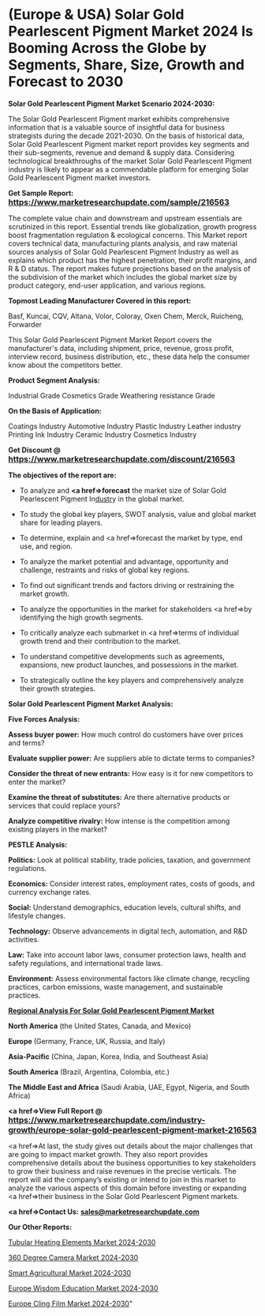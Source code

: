 # (Europe & USA) Solar Gold Pearlescent Pigment Market 2024 Is Booming Across the Globe by Segments, Share, Size, Growth and Forecast to 2030

<strong>Solar Gold Pearlescent Pigment Market Scenario 2024-2030:</strong>

The Solar Gold Pearlescent Pigment market exhibits comprehensive information that is a valuable source of insightful data for business strategists during the decade 2021-2030. On the basis of historical data, Solar Gold Pearlescent Pigment market report provides key segments and their sub-segments, revenue and demand &amp; supply data. Considering technological breakthroughs of the market Solar Gold Pearlescent Pigment industry is likely to appear as a commendable platform for emerging Solar Gold Pearlescent Pigment market investors.

<strong>Get Sample Report: <a href=https://www.marketresearchupdate.com/sample/216563><font size=3 color=#0000ff>https://www.marketresearchupdate.com/sample/216563</font></a></strong>

The complete value chain and downstream and upstream essentials are scrutinized in this report. Essential trends like globalization, growth progress boost fragmentation regulation &amp; ecological concerns. This Market report covers technical data, manufacturing plants analysis, and raw material sources analysis of Solar Gold Pearlescent Pigment Industry as well as explains which product has the highest penetration, their profit margins, and R & D status. The report makes future projections based on the analysis of the subdivision of the market which includes the global market size by product category, end-user application, and various regions.

<strong>Topmost Leading Manufacturer Covered in this report:</strong>

Basf, Kuncai, CQV, Altana, Volor, Coloray, Oxen Chem, Merck, Ruicheng, Forwarder

This Solar Gold Pearlescent Pigment Market Report covers the manufacturer's data, including shipment, price, revenue, gross profit, interview record, business distribution, etc., these data help the consumer know about the competitors better.

<strong>Product Segment Analysis: </strong>

Industrial Grade
Cosmetics Grade
Weathering resistance Grade

<strong>On the Basis of Application:</strong>

Coatings Industry
Automotive Industry
Plastic Industry
Leather industry
Printing Ink Industry
Ceramic Industry
Cosmetics Industry

<strong>Get Discount @ <a href=https://www.marketresearchupdate.com/discount/216563><font size=3 color=#0000ff>https://www.marketresearchupdate.com/discount/216563</font></a></strong>

<strong><b>The objectives of the report are:</b></strong>

- To analyze and <strong><a href=><strong>forecast</strong></a></strong> the market size of Solar Gold Pearlescent Pigment In<a href=ASDF991299>dustr</a>y in the global market.

- To study the global key players, SWOT analysis, value and global market share for leading players.

- To determine, explain and <a href=>forecast</a> the market by type, end use, and region.

- To analyze the market potential and advantage, opportunity and challenge, restraints and risks of global key regions.

- To find out significant trends and factors driving or restraining the market growth.

- To analyze the opportunities in the market for stakeholders <a href=>by</a> identifying the high growth segments.

- To critically analyze each submarket in <a href=>terms</a> of individual growth trend and their contribution to the market.

- To understand competitive developments such as agreements, expansions, new product launches, and possessions in the market.

- To strategically outline the key players and comprehensively analyze their growth strategies.

<strong>Solar Gold Pearlescent Pigment Market Analysis:</strong>

<strong>Five Forces Analysis:</strong>

<strong>Assess buyer power:</strong> How much control do customers have over prices and terms?

<strong>Evaluate supplier power:</strong> Are suppliers able to dictate terms to companies?

<strong>Consider the threat of new entrants:</strong> How easy is it for new competitors to enter the market?

<strong>Examine the threat of substitutes:</strong> Are there alternative products or services that could replace yours?

<strong>Analyze competitive rivalry:</strong> How intense is the competition among existing players in the market?

<strong>PESTLE Analysis:</strong>

<strong>Politics:</strong> Look at political stability, trade policies, taxation, and government regulations.

<strong>Economics:</strong> Consider interest rates, employment rates, costs of goods, and currency exchange rates.

<strong>Social:</strong> Understand demographics, education levels, cultural shifts, and lifestyle changes.

<strong>Technology:</strong> Observe advancements in digital tech, automation, and R&D activities.

<strong>Law:</strong> Take into account labor laws, consumer protection laws, health and safety regulations, and international trade laws.

<strong>Environment:</strong> Assess environmental factors like climate change, recycling practices, carbon emissions, waste management, and sustainable practices.

<strong><u><b>Regional Analysis For Solar Gold Pearlescent Pigment Market</b></u></strong>

<strong><b>North America</b></strong> (the United States, Canada, and Mexico)

<strong><b>Europe </b></strong>(Germany, France, UK, Russia, and Italy)

<strong><b>Asia-Pacific</b></strong> (China, Japan, Korea, India, and Southeast Asia)

<strong><b>South America</b></strong> (Brazil, Argentina, Colombia, etc.)

<strong><b>The Middle East and Africa</b></strong> (Saudi Arabia, UAE, Egypt, Nigeria, and South Africa)

<strong><a href=>View Full Report</a> @ <a href=https://www.marketresearchupdate.com/industry-growth/europe-solar-gold-pearlescent-pigment-market-216563><font size=3 color=#0000ff>https://www.marketresearchupdate.com/industry-growth/europe-solar-gold-pearlescent-pigment-market-216563</font></a></strong>

<a href=>At last,</a> the study gives out details about the major challenges that are going to impact market growth. They also report provides comprehensive details about the business opportunities to key stakeholders to grow their business and raise revenues in the precise verticals. The report will aid the company’s existing or intend to join in this market to analyze the various aspects of this domain before investing or expanding <a href=>their</a> business in the Solar Gold Pearlescent Pigment markets.

<strong><a href=>Contact Us:</a></strong>
<strong>sales@marketresearchupdate.com</strong>

<strong>Our Other Reports:</strong>

<a href=https://www.linkedin.com/pulse/tubular-heating-elements-market-latest-report>Tubular Heating Elements Market 2024-2030</a>

<a href=https://www.linkedin.com/pulse/360-degree-camera-market-sizing-up-anticipating>360 Degree Camera Market 2024-2030</a>

<a href=https://www.linkedin.com/pulse/smart-agricultural-market-size-emerging-trends>Smart Agricultural Market 2024-2030</a>

<a href=https://www.linkedin.com/pulse/europe-wisdom-education-market-2023-pointing-g4e4f/>Europe Wisdom Education Market 2024-2030</a>

<a href=https://www.linkedin.com/pulse/europe-cling-film-market-research-report-c8lpc/>Europe Cling Film Market 2024-2030</a>"
